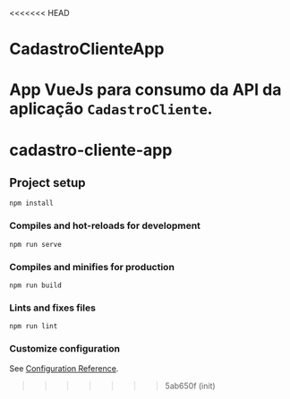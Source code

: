 <<<<<<< HEAD
# CadastroClienteApp
App VueJs para consumo da API da aplicação `CadastroCliente`.
=======
# cadastro-cliente-app

## Project setup
```
npm install
```

### Compiles and hot-reloads for development
```
npm run serve
```

### Compiles and minifies for production
```
npm run build
```

### Lints and fixes files
```
npm run lint
```

### Customize configuration
See [Configuration Reference](https://cli.vuejs.org/config/).
>>>>>>> 5ab650f (init)
